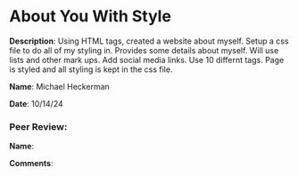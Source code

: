 # About You With Style

**Description**: Using HTML tags, created a website about myself. Setup a css file to do all of my styling in. Provides some details about myself. Will use lists and other mark ups. Add social media links. Use 10 differnt tags. Page is styled and all styling is kept in the css file.

**Name**: Michael Heckerman

**Date**: 10/14/24

### Peer Review:  

**Name**: 

**Comments**: 